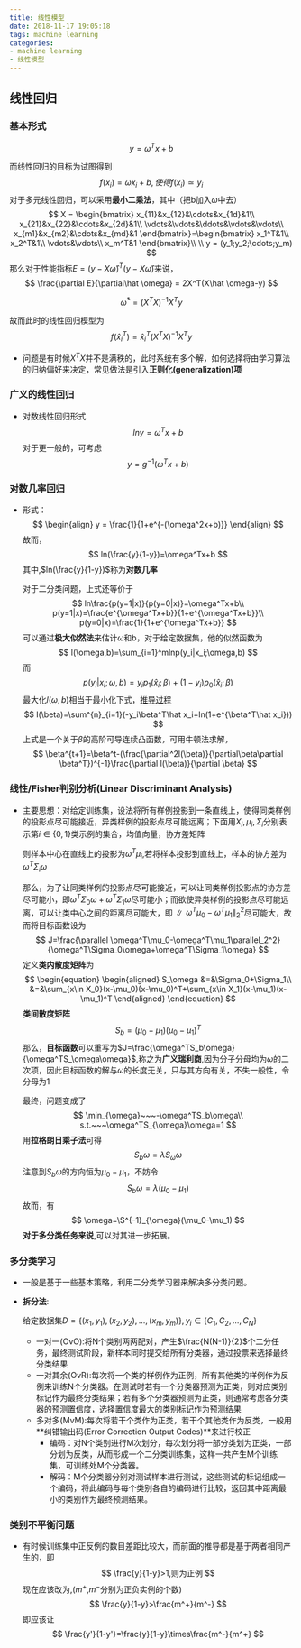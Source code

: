 ```yaml
---
title: 线性模型
date: 2018-11-17 19:05:18
tags: machine learning
categories:
- machine learning
- 线性模型
---
```


## 线性回归

### 基本形式

$$
y = \omega^T x+b
$$

而线性回归的目标为试图得到
$$
f(x_i)=\omega x_i +b,使得 f(x_i)\simeq y_i
$$
对于多元线性回归，可以采用**最小二乘法**，其中（把b加入$\omega$中去）
$$
X = \begin{bmatrix}
x_{11}&x_{12}&\cdots&x_{1d}&1\\
x_{21}&x_{22}&\cdots&x_{2d}&1\\
\vdots&\vdots&\ddots&\vdots&\vdots\\
x_{m1}&x_{m2}&\cdots&x_{md}&1
\end{bmatrix}=\begin{bmatrix}
x_1^T&1\\
x_2^T&1\\
\vdots&\vdots\\
x_m^T&1
\end{bmatrix}\\
\\
y = (y_1;y_2;\cdots;y_m)
$$
那么对于性能指标$E=(y-X\hat\omega)^T(y-X\hat\omega)$来说，
$$
\frac{\partial E}{\partial\hat \omega} = 2X^T(X\hat \omega-y)
$$

$$
\hat \omega^* = (X^TX)^{-1}X^Ty
$$

故而此时的线性回归模型为
$$
f(\hat x_i^T)=\hat x_i^T(X^TX)^{-1}X^Ty
$$

* 问题是有时候$X^TX$并不是满秩的，此时系统有多个解，如何选择将由学习算法的归纳偏好来决定，常见做法是引入**正则化(generalization)项**

### 广义的线性回归

* 对数线性回归形式
  $$
  lny = \omega^Tx+b
  $$
  对于更一般的，可考虑
  $$
  y=g^{-1}(\omega^Tx+b)
  $$


### 对数几率回归

* 形式：
  $$
  \begin{align}
  y = \frac{1}{1+e^{-(\omega^2x+b)}}
  \end{align}
  $$
  故而，
  $$
  ln(\frac{y}{1-y})=\omega^Tx+b
  $$
  其中,$ln(\frac{y}{1-y})$称为**对数几率**

  对于二分类问题，上式还等价于
  $$
  ln\frac{p(y=1|x)}{p(y=0|x)}=\omega^Tx+b\\
  p(y=1|x)=\frac{e^{\omega^Tx+b}}{1+e^{\omega^Tx+b}}\\
  p(y=0|x)=\frac{1}{1+e^{\omega^Tx+b}}
  $$
  可以通过**极大似然法**来估计$\omega$和b，对于给定数据集，他的似然函数为
  $$
  l(\omega,b)=\sum_{i=1}^mlnp(y_i|x_i;\omega,b)
  $$
  而
  $$
  p(y_i|x_i;\omega,b)=y_ip_1(\hat x_i;\beta)+(1-y_i)p_0(\hat x_i;\beta)
  $$
  最大化$l(\omega,b)$相当于最小化下式，[推导过程](https://blog.csdn.net/VictoriaW/article/details/77947535)
  $$
  l(\beta)=\sum^{n}_{i=1}(-y_i\beta^T\hat x_i+ln(1+e^{\beta^T\hat x_i}))
  $$
  上式是一个关于$\beta$的高阶可导连续凸函数，可用牛顿法求解，
  $$
  \beta^{t+1}=\beta^t-(\frac{\partial^2l(\beta)}{\partial\beta\partial \beta^T})^{-1}\frac{\partial l(\beta)}{\partial \beta}
  $$


### 线性/Fisher判别分析(Linear Discriminant Analysis)

* 主要思想：对给定训练集，设法将所有样例投影到一条直线上，使得同类样例的投影点尽可能接近，异类样例的投影点尽可能远离；下面用$X_i,\mu_i,\Sigma_i$分别表示第$i\in\{0,1\}$类示例的集合，均值向量，协方差矩阵

  则样本中心在直线上的投影为$\omega^T\mu_i$,若将样本投影到直线上，样本的协方差为$\omega^T\Sigma_i\omega$

  那么，为了让同类样例的投影点尽可能接近，可以让同类样例投影点的协方差尽可能小，即$\omega^T\Sigma_0\omega+\omega^T\Sigma_1\omega$尽可能小；而欲使异类样例的投影点尽可能远离，可以让类中心之间的距离尽可能大，即$\parallel \omega^T\mu_0-\omega^T\mu_1\parallel_2^2$尽可能大，故而将目标函数设为
  $$
  J=\frac{\parallel \omega^T\mu_0-\omega^T\mu_1\parallel_2^2}{\omega^T\Sigma_0\omega+\omega^T\Sigma_1\omega}
  $$
  定义**类内散度矩阵**为
  $$
  \begin{equation}
  \begin{aligned}
  S_\omega &=&\Sigma_0+\Sigma_1\\
  &=&\sum_{x\in X_0}(x-\mu_0)(x-\mu_0)^T+\sum_{x\in X_1}(x-\mu_1)(x-\mu_1)^T
  \end{aligned}
  \end{equation}
  $$
  **类间散度矩阵**
  $$
  S_b=(\mu_0-\mu_1)(\mu_0-\mu_1)^T
  $$
  那么，**目标函数**可以重写为$J=\frac{\omega^TS_b\omega}{\omega^TS_\omega\omega}$,称之为**广义瑞利商**,因为分子分母均为$\omega$的二次项，因此目标函数的解与$\omega$的长度无关，只与其方向有关，不失一般性，令分母为1

  最终，问题变成了
  $$
  \min_{\omega}~~~-\omega^TS_b\omega\\
  s.t.~~~\omega^TS_{\omega}\omega=1
  $$
  用**拉格朗日乘子法**可得
  $$
  S_b\omega=\lambda S_{\omega}\omega
  $$
  注意到$S_b\omega$的方向恒为$\mu_0-\mu_1$，不妨令
  $$
  S_b\omega=\lambda(\mu_0-\mu_1)
  $$
  故而，有
  $$
  \omega=\S^{-1}_{\omega}(\mu_0-\mu_1)
  $$
  **对于多分类任务来说**,可以对其进一步拓展。

### 多分类学习

* 一般是基于一些基本策略，利用二分类学习器来解决多分类问题。

* **拆分法**:

  给定数据集$D=\{(x_1,y_1),(x_2,y_2),...,(x_m,y_m)\},y_i\in\{C_1,C_2,...,C_N\}$

  * 一对一(OvO):将N个类别两两配对，产生$\frac{N(N-1)}{2}$个二分任务，最终测试阶段，新样本同时提交给所有分类器，通过投票来选择最终分类结果
  * 一对其余(OvR):每次将一个类的样例作为正例，所有其他类的样例作为反例来训练N个分类器。在测试时若有一个分类器预测为正类，则对应类别标记作为最终分类结果；若有多个分类器预测为正类，则通常考虑各分类器的预测置信度，选择置信度最大的类别标记作为预测结果
  * 多对多(MvM):每次将若干个类作为正类，若干个其他类作为反类，一般用**纠错输出码(Error Correction Output Codes)**来进行校正
    * 编码：对N个类别进行M次划分，每次划分将一部分类划为正类，一部分划为反类，从而形成一个二分类训练集，这样一共产生M个训练集，可训练处M个分类器。
    * 解码：M个分类器分别对测试样本进行测试，这些测试的标记组成一个编码，将此编码与每个类别各自的编码进行比较，返回其中距离最小的类别作为最终预测结果。

### 类别不平衡问题

* 有时候训练集中正反例的数目差距比较大，而前面的推导都是基于两者相同产生的，即
  $$
  \frac{y}{1-y}>1,则为正例
  $$
  现在应该改为,($m^+$,$m^-$分别为正负实例的个数)
  $$
  \frac{y}{1-y}>\frac{m^+}{m^-}
  $$
  即应该让
  $$
  \frac{y'}{1-y'}=\frac{y}{1-y}\times\frac{m^-}{m^+}
  $$
